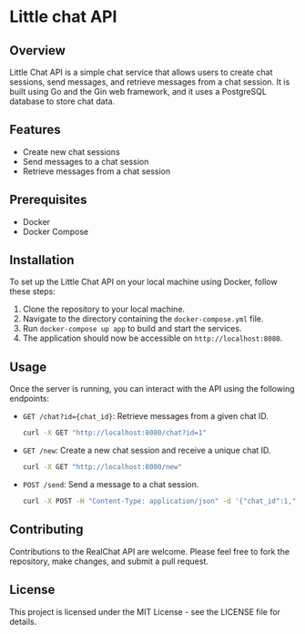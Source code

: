 # Little chat API

## Overview
Little Chat API is a simple chat service that allows users to create chat sessions, send messages, and retrieve messages from a chat session. It is built using Go and the Gin web framework, and it uses a PostgreSQL database to store chat data.

## Features
- Create new chat sessions
- Send messages to a chat session
- Retrieve messages from a chat session

## Prerequisites
- Docker
- Docker Compose

## Installation
To set up the Little Chat API on your local machine using Docker, follow these steps:

1. Clone the repository to your local machine.
2. Navigate to the directory containing the `docker-compose.yml` file.
3. Run `docker-compose up app` to build and start the services.
4. The application should now be accessible on `http://localhost:8080`.

## Usage
Once the server is running, you can interact with the API using the following endpoints:

- `GET /chat?id={chat_id}`: Retrieve messages from a given chat ID.
  ```sh
  curl -X GET "http://localhost:8080/chat?id=1"
  ```
- `GET /new`: Create a new chat session and receive a unique chat ID.
  ```sh
  curl -X GET "http://localhost:8080/new"
  ```
- `POST /send`: Send a message to a chat session.
  ```sh
  curl -X POST -H "Content-Type: application/json" -d '{"chat_id":1,"sender_id":1,"text":"Hello, World!"}' "http://localhost:8080/send"
  ```

## Contributing
Contributions to the RealChat API are welcome. Please feel free to fork the repository, make changes, and submit a pull request.

## License
This project is licensed under the MIT License - see the LICENSE file for details.
